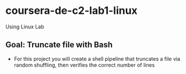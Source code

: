 # coursera-de-c2-lab1-linux
Using Linux Lab


## Goal:  Truncate file with Bash

* For this project you will create a shell pipeline that truncates a file via random shuffling, then verifies the correct number of lines
